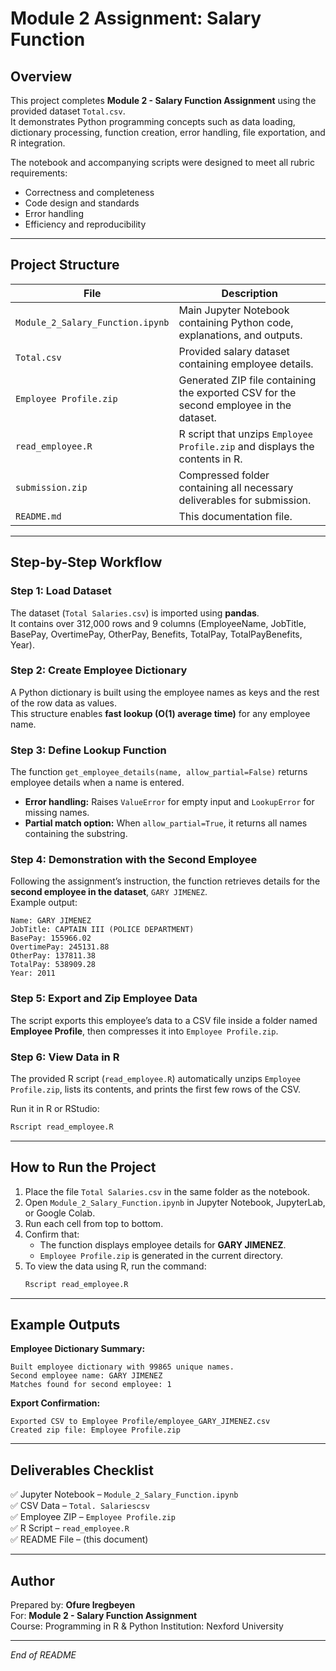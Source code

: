 # Module 2 Assignment: Salary Function

## Overview
This project completes **Module 2 - Salary Function Assignment** using the provided dataset `Total.csv`.  
It demonstrates Python programming concepts such as data loading, dictionary processing, function creation, error handling, file exportation, and R integration.

The notebook and accompanying scripts were designed to meet all rubric requirements:
- Correctness and completeness
- Code design and standards
- Error handling
- Efficiency and reproducibility

---

## Project Structure
| File | Description |
|------|--------------|
| `Module_2_Salary_Function.ipynb` | Main Jupyter Notebook containing Python code, explanations, and outputs. |
| `Total.csv` | Provided salary dataset containing employee details. |
| `Employee Profile.zip` | Generated ZIP file containing the exported CSV for the second employee in the dataset. |
| `read_employee.R` | R script that unzips `Employee Profile.zip` and displays the contents in R. |
| `submission.zip` | Compressed folder containing all necessary deliverables for submission. |
| `README.md` | This documentation file. |

---

## Step-by-Step Workflow

### Step 1: Load Dataset
The dataset (`Total Salaries.csv`) is imported using **pandas**.  
It contains over 312,000 rows and 9 columns (EmployeeName, JobTitle, BasePay, OvertimePay, OtherPay, Benefits, TotalPay, TotalPayBenefits, Year).

### Step 2: Create Employee Dictionary
A Python dictionary is built using the employee names as keys and the rest of the row data as values.  
This structure enables **fast lookup (O(1) average time)** for any employee name.

### Step 3: Define Lookup Function
The function `get_employee_details(name, allow_partial=False)` returns employee details when a name is entered.
- **Error handling:** Raises `ValueError` for empty input and `LookupError` for missing names.
- **Partial match option:** When `allow_partial=True`, it returns all names containing the substring.

### Step 4: Demonstration with the Second Employee
Following the assignment’s instruction, the function retrieves details for the **second employee in the dataset**, `GARY JIMENEZ`.  
Example output:
```
Name: GARY JIMENEZ
JobTitle: CAPTAIN III (POLICE DEPARTMENT)
BasePay: 155966.02
OvertimePay: 245131.88
OtherPay: 137811.38
TotalPay: 538909.28
Year: 2011
```

### Step 5: Export and Zip Employee Data
The script exports this employee’s data to a CSV file inside a folder named **Employee Profile**, then compresses it into `Employee Profile.zip`.

### Step 6: View Data in R
The provided R script (`read_employee.R`) automatically unzips `Employee Profile.zip`, lists its contents, and prints the first few rows of the CSV.

Run it in R or RStudio:
```R
Rscript read_employee.R
```

---

## How to Run the Project

1. Place the file `Total Salaries.csv` in the same folder as the notebook.
2. Open `Module_2_Salary_Function.ipynb` in Jupyter Notebook, JupyterLab, or Google Colab.
3. Run each cell from top to bottom.
4. Confirm that:
   - The function displays employee details for **GARY JIMENEZ**.
   - `Employee Profile.zip` is generated in the current directory.
5. To view the data using R, run the command:
   ```bash
   Rscript read_employee.R
   ```


---

## Example Outputs

**Employee Dictionary Summary:**
```
Built employee dictionary with 99865 unique names.
Second employee name: GARY JIMENEZ
Matches found for second employee: 1
```

**Export Confirmation:**
```
Exported CSV to Employee Profile/employee_GARY_JIMENEZ.csv
Created zip file: Employee Profile.zip
```

---

## Deliverables Checklist
✅ Jupyter Notebook – `Module_2_Salary_Function.ipynb`  
✅ CSV Data – `Total. Salariescsv`  
✅ Employee ZIP – `Employee Profile.zip`  
✅ R Script – `read_employee.R`  
✅ README File – (this document)  

---

## Author
Prepared by: **Ofure Iregbeyen**  
For: **Module 2 - Salary Function Assignment**  
Course: Programming in R & Python 
Institution: Nexford University

---

*End of README*

